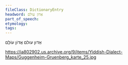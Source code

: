 ```yaml
---
fileClass: DictionaryEntry
headword: אַדון עולם
part_of_speech: 
etymology: 
tags: 
---
```

אַדון עולם
אֲדוֹן עוֹלָם

https://ia802902.us.archive.org/9/items/Yiddish-Dialect-Maps/Guggenheim-Gruenberg_karte_25.jpg
